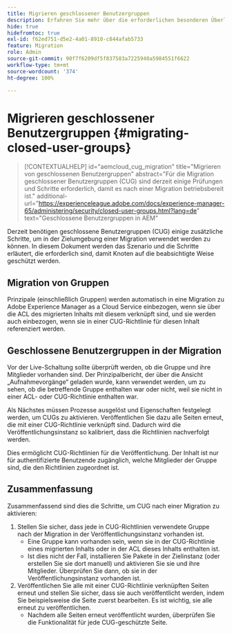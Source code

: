 ```yaml
---
title: Migrieren geschlossener Benutzergruppen
description: Erfahren Sie mehr über die erforderlichen besonderen Überlegungen, um geschlossene Benutzergruppen nach der Migration von Inhalten zu Adobe Experience Manager as a Cloud Service zu aktivieren.
hide: true
hidefromtoc: true
exl-id: f62ed751-d5e2-4a01-8910-c844afab5733
feature: Migration
role: Admin
source-git-commit: 90f7f6209df5f837583a7225940a5984551f6622
workflow-type: tm+mt
source-wordcount: '374'
ht-degree: 100%

---
```


# Migrieren geschlossener Benutzergruppen {#migrating-closed-user-groups}

>[!CONTEXTUALHELP]
>id="aemcloud_cug_migration"
>title="Migrieren von geschlossenen Benutzergruppen"
>abstract="Für die Migration geschlossener Benutzergruppen (CUG) sind derzeit einige Prüfungen und Schritte erforderlich, damit es nach einer Migration betriebsbereit ist."
>additional-url="https://experienceleague.adobe.com/docs/experience-manager-65/administering/security/closed-user-groups.html?lang=de" text="Geschlossene Benutzergruppen in AEM"

Derzeit benötigen geschlossene Benutzergruppen (CUG) einige zusätzliche Schritte, um in der Zielumgebung einer Migration verwendet werden zu können. In diesem Dokument werden das Szenario und die Schritte erläutert, die erforderlich sind, damit Knoten auf die beabsichtigte Weise geschützt werden.

## Migration von Gruppen

Prinzipale (einschließlich Gruppen) werden automatisch in eine Migration zu Adobe Experience Manager as a Cloud Service einbezogen, wenn sie über die ACL des migrierten Inhalts mit diesem verknüpft sind, und sie werden auch einbezogen, wenn sie in einer CUG-Richtlinie für diesen Inhalt referenziert werden.

## Geschlossene Benutzergruppen in der Migration

Vor der Live-Schaltung sollte überprüft werden, ob die Gruppe und ihre Mitglieder vorhanden sind. Der Prinzipalbericht, der über die Ansicht „Aufnahmevorgänge“ geladen wurde, kann verwendet werden, um zu sehen, ob die betreffende Gruppe enthalten war oder nicht, weil sie nicht in einer ACL- oder CUG-Richtlinie enthalten war.

Als Nächstes müssen Prozesse ausgelöst und Eigenschaften festgelegt werden, um CUGs zu aktivieren. Veröffentlichen Sie dazu alle Seiten erneut, die mit einer CUG-Richtlinie verknüpft sind. Dadurch wird die Veröffentlichungsinstanz so kalibriert, dass die Richtlinien nachverfolgt werden.

Dies ermöglicht CUG-Richtlinien für die Veröffentlichung. Der Inhalt ist nur für authentifizierte Benutzende zugänglich, welche Mitglieder der Gruppe sind, die den Richtlinien zugeordnet ist.

## Zusammenfassung

Zusammenfassend sind dies die Schritte, um CUG nach einer Migration zu aktivieren:

1. Stellen Sie sicher, dass jede in CUG-Richtlinien verwendete Gruppe nach der Migration in der Veröffentlichungsinstanz vorhanden ist.
   - Eine Gruppe kann vorhanden sein, wenn sie in der CUG-Richtlinie eines migrierten Inhalts oder in der ACL dieses Inhalts enthalten ist.
   - Ist dies nicht der Fall, installieren Sie Pakete in der Zielinstanz (oder erstellen Sie sie dort manuell) und aktivieren Sie sie und ihre Mitglieder. Überprüfen Sie dann, ob sie in der Veröffentlichungsinstanz vorhanden ist.
1. Veröffentlichen Sie alle mit einer CUG-Richtlinie verknüpften Seiten erneut und stellen Sie sicher, dass sie auch veröffentlicht werden, indem Sie beispielsweise die Seite zuerst bearbeiten. Es ist wichtig, sie alle erneut zu veröffentlichen.
   - Nachdem alle Seiten erneut veröffentlicht wurden, überprüfen Sie die Funktionalität für jede CUG-geschützte Seite.
